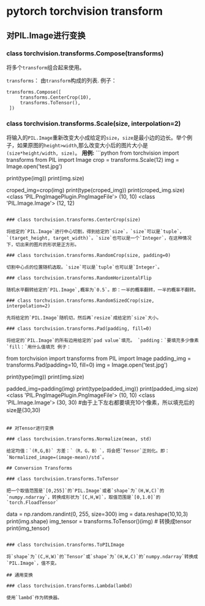 # pytorch torchvision transform

## 对PIL.Image进行变换

### class torchvision.transforms.Compose(transforms)

将多个`transform`组合起来使用。

`transforms`： 由`transform`构成的列表. 例子：

```
transforms.Compose([
     transforms.CenterCrop(10),
     transforms.ToTensor(),
 ])
 ```


### class torchvision.transforms.Scale(size, interpolation=2)

将输入的`PIL.Image`重新改变大小成给定的`size`，`size`是最小边的边长。举个例子，如果原图的`height>width`,那么改变大小后的图片大小是`(size*height/width, size)`。
**用例:**
​```python
from torchvision import transforms
from PIL import Image
crop = transforms.Scale(12)
img = Image.open('test.jpg')

print(type(img))
print(img.size)

croped_img=crop(img)
print(type(croped_img))
print(croped_img.size)
<class 'PIL.PngImagePlugin.PngImageFile'>
(10, 10)
<class 'PIL.Image.Image'>
(12, 12)
```

### class torchvision.transforms.CenterCrop(size)

将给定的`PIL.Image`进行中心切割，得到给定的`size`，`size`可以是`tuple`，`(target_height, target_width)`。`size`也可以是一个`Integer`，在这种情况下，切出来的图片的形状是正方形。

### class torchvision.transforms.RandomCrop(size, padding=0)

切割中心点的位置随机选取。`size`可以是`tuple`也可以是`Integer`。

### class torchvision.transforms.RandomHorizontalFlip

随机水平翻转给定的`PIL.Image`,概率为`0.5`。即：一半的概率翻转，一半的概率不翻转。

### class torchvision.transforms.RandomSizedCrop(size, interpolation=2)

先将给定的`PIL.Image`随机切，然后再`resize`成给定的`size`大小。

### class torchvision.transforms.Pad(padding, fill=0)

将给定的`PIL.Image`的所有边用给定的`pad value`填充。 `padding：`要填充多少像素 `fill：`用什么值填充 例子：

```
from torchvision import transforms
from PIL import Image
padding_img = transforms.Pad(padding=10, fill=0)
img = Image.open('test.jpg')

print(type(img))
print(img.size)

padded_img=padding(img)
print(type(padded_img))
print(padded_img.size)
<class 'PIL.PngImagePlugin.PngImageFile'>
(10, 10)
<class 'PIL.Image.Image'>
(30, 30) #由于上下左右都要填充10个像素，所以填充后的size是(30,30)
```

## 对Tensor进行变换

### class torchvision.transforms.Normalize(mean, std)

给定均值：`(R,G,B)` 方差：`（R，G，B）`，将会把`Tensor`正则化。即：`Normalized_image=(image-mean)/std`。

## Conversion Transforms

### class torchvision.transforms.ToTensor

把一个取值范围是`[0,255]`的`PIL.Image`或者`shape`为`(H,W,C)`的`numpy.ndarray`，转换成形状为`[C,H,W]`，取值范围是`[0,1.0]`的`torch.FloadTensor`

```
data = np.random.randint(0, 255, size=300)
img = data.reshape(10,10,3)
print(img.shape)
img_tensor = transforms.ToTensor()(img) # 转换成tensor
print(img_tensor)
```

### class torchvision.transforms.ToPILImage

将`shape`为`(C,H,W)`的`Tensor`或`shape`为`(H,W,C)`的`numpy.ndarray`转换成`PIL.Image`，值不变。

## 通用变换

### class torchvision.transforms.Lambda(lambd)

使用`lambd`作为转换器。